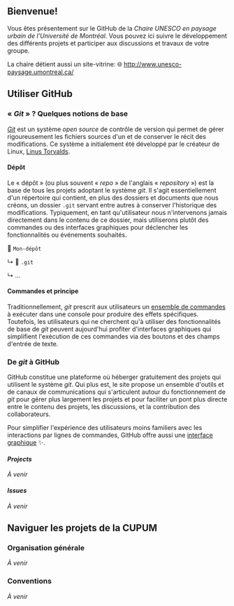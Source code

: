 ## Bienvenue!

Vous êtes présentement sur le GitHub de la _Chaire UNESCO en paysage urbain de l’Université de Montréal_. Vous pouvez ici suivre le développement des différents projets et participer aux discussions et travaux de votre groupe.

La chaire détient aussi un site-vitrine: :globe_with_meridians:  http://www.unesco-paysage.umontreal.ca/

## Utiliser GitHub

### «&nbsp;_Git_&nbsp;» ? Quelques notions de base

[_Git_](https://git-scm.com/) est un système _open source_ de contrôle de version qui permet de gérer rigoureusement les fichiers sources d'un et de conserver le récit des modifications.
Ce système a initialement été développé par le créateur de Linux, [Linus Torvalds](https://fr.wikipedia.org/wiki/Linus_Torvalds).

#### Dépôt

Le «&nbsp;dépôt&nbsp;» (ou plus souvent «&nbsp;_repo_&nbsp;» de l'anglais «&nbsp;_repository_&nbsp;») est la base de tous les projets adoptant le système _git_.
Il s'agit essentiellement d'un répertoire qui contient, en plus des dossiers et documents que nous créons, un dossier `.git` servant entre autres à conserver l'historique des modifications.
Typiquement, en tant qu'utilisateur nous n'intervenons jamais directement dans le contenu de ce dossier, mais utiliserons plutôt des commandes ou des interfaces graphiques pour déclencher les fonctionnalités ou événements souhaités.

:file_folder: `Mon-dépôt`

  ↳ :file_folder: `.git`
  
  ↳ ...

#### Commandes et principe

Traditionnellement, _git_ prescrit aux utilisateurs un [ensemble de commandes](https://git-scm.com/docs) à exécuter dans une console pour produire des effets spécifiques.
Toutefois, les utilisateurs qui ne cherchent qu'à utiliser des fonctionnalités de base de _git_ peuvent aujourd'hui profiter d'interfaces graphiques qui simplifient l'exécution de ces commandes via des boutons et des champs d'entrée de texte.

### De _git_ à GitHub

GitHub constitue une plateforme où héberger gratuitement des projets qui utilisent le système _git_.
Qui plus est, le site propose un ensemble d'outils et de canaux de communications qui s'articulent autour du fonctionnement de _git_
pour gérer plus largement les projets et pour faciliter un pont plus directe entre le contenu des projets, les discussions, et la contribution des collaborateurs.

Pour simplifier l'expérience des utilisateurs moins familiers avec les interactions par lignes de commandes,
GitHub offre aussi une [interface graphique](https://desktop.github.com/) :sparkles:.

#### _Projects_

_À venir_

#### _Issues_

_À venir_

## Naviguer les projets de la CUPUM

### Organisation générale

_À venir_

### Conventions

_À venir_
